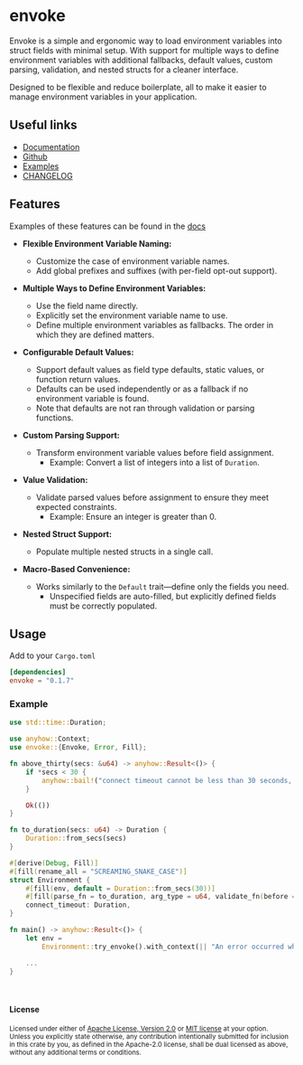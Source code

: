 # envoke

Envoke is a simple and ergonomic way to load environment variables into struct fields with minimal setup. With support for multiple ways to define environment variables with additional fallbacks, default values, custom parsing, validation, and nested structs for a cleaner interface.

Designed to be flexible and reduce boilerplate, all to make it easier to manage environment variables in your application.

## Useful links
- [Documentation](https://docs.rs/envoke)
- [Github](https://github.com/sbr075/envoke-rs)
- [Examples](https://github.com/sbr075/envoke-rs/blob/main/examples/)
- [CHANGELOG](https://github.com/sbr075/envoke-rs/blob/main/CHANGELOG.md)

## Features

Examples of these features can be found in the [docs](https://docs.rs/envoke)

- **Flexible Environment Variable Naming:**  
  - Customize the case of environment variable names.  
  - Add global prefixes and suffixes (with per-field opt-out support).  

- **Multiple Ways to Define Environment Variables:**  
  - Use the field name directly.  
  - Explicitly set the environment variable name to use.  
  - Define multiple environment variables as fallbacks. The order in which they are defined matters.  

- **Configurable Default Values:**  
  - Support default values as field type defaults, static values, or function return values.  
  - Defaults can be used independently or as a fallback if no environment variable is found.  
  - Note that defaults are not ran through validation or parsing functions.

- **Custom Parsing Support:**  
  - Transform environment variable values before field assignment.  
    - Example: Convert a list of integers into a list of `Duration`.  

- **Value Validation:**  
  - Validate parsed values before assignment to ensure they meet expected constraints.  
    - Example: Ensure an integer is greater than 0.  

- **Nested Struct Support:**  
  - Populate multiple nested structs in a single call.  

- **Macro-Based Convenience:**  
  - Works similarly to the `Default` trait—define only the fields you need.  
    - Unspecified fields are auto-filled, but explicitly defined fields must be correctly populated.  


## Usage
Add to your `Cargo.toml`

```toml
[dependencies]
envoke = "0.1.7"
```

### Example

```rust
use std::time::Duration;

use anyhow::Context;
use envoke::{Envoke, Error, Fill};

fn above_thirty(secs: &u64) -> anyhow::Result<()> {
    if *secs < 30 {
        anyhow::bail!("connect timeout cannot be less than 30 seconds, found {secs} second(s)")
    }

    Ok(())
}

fn to_duration(secs: u64) -> Duration {
    Duration::from_secs(secs)
}

#[derive(Debug, Fill)]
#[fill(rename_all = "SCREAMING_SNAKE_CASE")]
struct Environment {
    #[fill(env, default = Duration::from_secs(30))]
    #[fill(parse_fn = to_duration, arg_type = u64, validate_fn(before = above_thirty))]
    connect_timeout: Duration,
}

fn main() -> anyhow::Result<()> {
    let env =
        Environment::try_envoke().with_context(|| "An error occurred while loading environment");

    ...
}
```

</br>

#### License

<sup>
Licensed under either of <a href="LICENSE-APACHE">Apache License, Version
2.0</a> or <a href="LICENSE-MIT">MIT license</a> at your option.
</sup>

</br>

<sub>
Unless you explicitly state otherwise, any contribution intentionally submitted for inclusion in this crate by you, as defined in the Apache-2.0 license, shall be dual licensed as above, without any additional terms or conditions.
</sub>